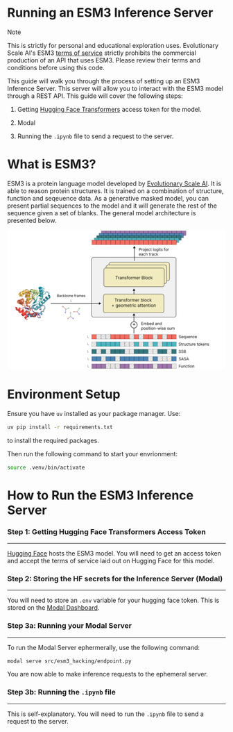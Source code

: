 # Running an ESM3 Inference Server

>[!NOTE]
> This is strictly for personal and educational exploration uses. Evolutionary Scale AI's ESM3 [terms of service](https://github.com/evolutionaryscale/esm?tab=readme-ov-file#license) strictly prohibits the commercial production of an API that uses ESM3. Please review their terms and conditions before using this code.

This guide will walk you through the process of setting up an ESM3 Inference Server. This server will allow you to interact with the ESM3 model through a REST API. This guide will cover the following steps:

1. Getting [Hugging Face Transformers](https://huggingface.co/transformers/) access token for the model.

2. Modal

3. Running the `.ipynb` file to send a request to the server.


# What is ESM3?

ESM3 is a protein language model developed by [Evolutionary Scale AI](https://evolutionaryscale-public.s3.us-east-2.amazonaws.com/research/esm3.pdf). It is able to reason protein structures. It is trained on a combination of structure, function and seqeuence data. As a generative masked model, you can present partial sequences to the model and it will generate the rest of the sequence given a set of blanks. The general model architecture is presented below. 

![ESM3 Architecture](./docs/ESM3%20Architecture.png)

# Environment Setup

Ensure you have `uv` installed as your package manager. Use:

```bash
uv pip install -r requirements.txt
```

to install the required packages.

Then run the following command to start your envrionment:

```bash
source .venv/bin/activate
```

# How to Run the ESM3 Inference Server
### Step 1: Getting Hugging Face Transformers Access Token
---

[Hugging Face](https://huggingface.co/EvolutionaryScale/esm3-sm-open-v1) hosts the ESM3 model. You will need to get an access token and accept the terms of service laid out on Hugging Face for this model.



### Step 2: Storing the HF secrets for the Inference Server (Modal)
---

You will need to store an `.env` variable for your hugging face token. This is stored on the [Modal Dashboard](https://modal.com/). 


### Step 3a: Running your Modal Server
---

To run the Modal Server ephermerally, use the following command:

```bash
modal serve src/esm3_hacking/endpoint.py
```

You are now able to make inference requests to the ephemeral server.


### Step 3b: Running the `.ipynb` file
---

This is self-explanatory. You will need to run the `.ipynb` file to send a request to the server.


